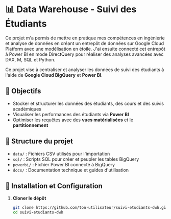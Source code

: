 # 📊 Data Warehouse - Suivi des Étudiants  

Ce projet m'a permis de mettre en pratique mes compétences en ingénierie et analyse de données en créant un entrepôt de données sur Google Cloud Platform avec une modélisation en étoile. J'ai ensuite connecté cet entrepôt à Power BI en mode DirectQuery pour réaliser des analyses avancées avec DAX, M, SQL et Python.

Ce projet vise à centraliser et analyser les données de suivi des étudiants à l'aide de **Google Cloud BigQuery** et **Power BI**.  

## 🚀 Objectifs  
- Stocker et structurer les données des étudiants, des cours et des suivis académiques  
- Visualiser les performances des étudiants via **Power BI**  
- Optimiser les requêtes avec des **vues matérialisées** et le **partitionnement**  

## 📂 Structure du projet  
- `data/` : Fichiers CSV utilisés pour l'importation  
- `sql/` : Scripts SQL pour créer et peupler les tables BigQuery  
- `powerbi/` : Fichier Power BI connecté à BigQuery  
- `docs/` : Documentation technique et guides d'utilisation  

## 🔧 Installation et Configuration  

1. **Cloner le dépôt**  
   ```bash
   git clone https://github.com/ton-utilisateur/suivi-etudiants-dwh.git  
   cd suivi-etudiants-dwh  
